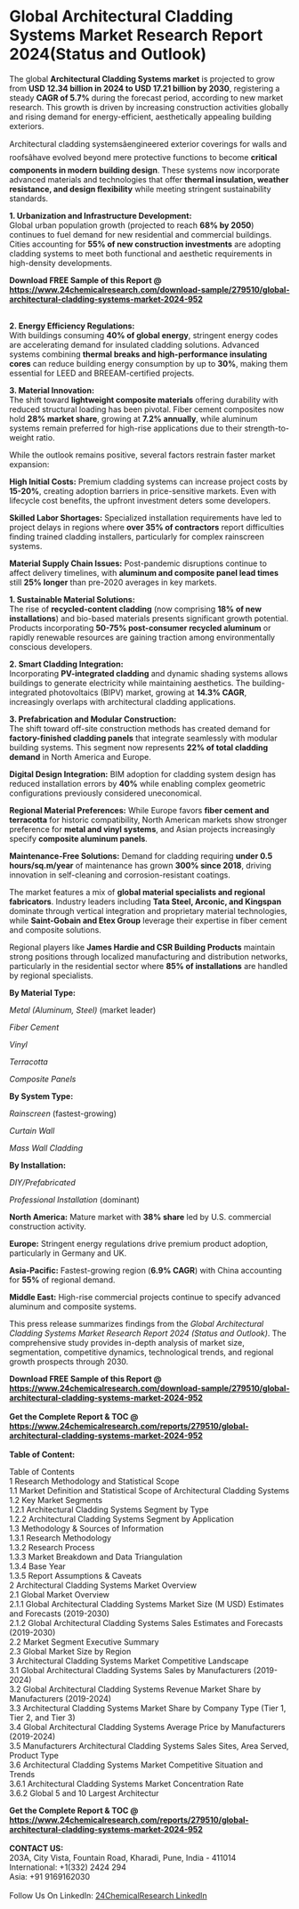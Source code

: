 <h1>Global Architectural Cladding Systems Market Research Report 2024(Status and Outlook)</h1><p>The global <strong>Architectural Cladding Systems market</strong> is projected to grow from <strong>USD 12.34 billion in 2024 to USD 17.21 billion by 2030</strong>, registering a steady <strong>CAGR of 5.7%</strong> during the forecast period, according to new market research. This growth is driven by increasing construction activities globally and rising demand for energy-efficient, aesthetically appealing building exteriors.</p><p>Architectural cladding systemsâengineered exterior coverings for walls and roofsâhave evolved beyond mere protective functions to become <strong>critical components in modern building design</strong>. These systems now incorporate advanced materials and technologies that offer <strong>thermal insulation, weather resistance, and design flexibility</strong> while meeting stringent sustainability standards.</p><p><strong>1. Urbanization and Infrastructure Development:</strong><br>
Global urban population growth (projected to reach <strong>68% by 2050</strong>) continues to fuel demand for new residential and commercial buildings. Cities accounting for <strong>55% of new construction investments</strong> are adopting cladding systems to meet both functional and aesthetic requirements in high-density developments.</p><div><b>Download FREE Sample of this Report @ 
            <a href="https://www.24chemicalresearch.com/download-sample/279510/global-architectural-cladding-systems-market-2024-952">
            https://www.24chemicalresearch.com/download-sample/279510/global-architectural-cladding-systems-market-2024-952</a></b></div><br><p><strong>2. Energy Efficiency Regulations:</strong><br>
With buildings consuming <strong>40% of global energy</strong>, stringent energy codes are accelerating demand for insulated cladding solutions. Advanced systems combining <strong>thermal breaks and high-performance insulating cores</strong> can reduce building energy consumption by up to <strong>30%</strong>, making them essential for LEED and BREEAM-certified projects.</p><p><strong>3. Material Innovation:</strong><br>
The shift toward <strong>lightweight composite materials</strong> offering durability with reduced structural loading has been pivotal. Fiber cement composites now hold <strong>28% market share</strong>, growing at <strong>7.2% annually</strong>, while aluminum systems remain preferred for high-rise applications due to their strength-to-weight ratio.</p><p>While the outlook remains positive, several factors restrain faster market expansion:</p><p><strong>High Initial Costs:</strong> Premium cladding systems can increase project costs by <strong>15-20%</strong>, creating adoption barriers in price-sensitive markets. Even with lifecycle cost benefits, the upfront investment deters some developers.</p><p><strong>Skilled Labor Shortages:</strong> Specialized installation requirements have led to project delays in regions where <strong>over 35% of contractors</strong> report difficulties finding trained cladding installers, particularly for complex rainscreen systems.</p><p><strong>Material Supply Chain Issues:</strong> Post-pandemic disruptions continue to affect delivery timelines, with <strong>aluminum and composite panel lead times</strong> still <strong>25% longer</strong> than pre-2020 averages in key markets.</p><p><strong>1. Sustainable Material Solutions:</strong><br>
The rise of <strong>recycled-content cladding</strong> (now comprising <strong>18% of new installations</strong>) and bio-based materials presents significant growth potential. Products incorporating <strong>50-75% post-consumer recycled aluminum</strong> or rapidly renewable resources are gaining traction among environmentally conscious developers.</p><p><strong>2. Smart Cladding Integration:</strong><br>
Incorporating <strong>PV-integrated cladding</strong> and dynamic shading systems allows buildings to generate electricity while maintaining aesthetics. The building-integrated photovoltaics (BIPV) market, growing at <strong>14.3% CAGR</strong>, increasingly overlaps with architectural cladding applications.</p><p><strong>3. Prefabrication and Modular Construction:</strong><br>
The shift toward off-site construction methods has created demand for <strong>factory-finished cladding panels</strong> that integrate seamlessly with modular building systems. This segment now represents <strong>22% of total cladding demand</strong> in North America and Europe.</p><p><strong>Digital Design Integration:</strong> BIM adoption for cladding system design has reduced installation errors by <strong>40%</strong> while enabling complex geometric configurations previously considered uneconomical.</p><p><strong>Regional Material Preferences:</strong> While Europe favors <strong>fiber cement and terracotta</strong> for historic compatibility, North American markets show stronger preference for <strong>metal and vinyl systems</strong>, and Asian projects increasingly specify <strong>composite aluminum panels</strong>.</p><p><strong>Maintenance-Free Solutions:</strong> Demand for cladding requiring <strong>under 0.5 hours/sq.m/year</strong> of maintenance has grown <strong>300% since 2018</strong>, driving innovation in self-cleaning and corrosion-resistant coatings.</p><p>The market features a mix of <strong>global material specialists and regional fabricators</strong>. Industry leaders including <strong>Tata Steel, Arconic, and Kingspan</strong> dominate through vertical integration and proprietary material technologies, while <strong>Saint-Gobain and Etex Group</strong> leverage their expertise in fiber cement and composite solutions.</p><p>Regional players like <strong>James Hardie and CSR Building Products</strong> maintain strong positions through localized manufacturing and distribution networks, particularly in the residential sector where <strong>85% of installations</strong> are handled by regional specialists.</p><p><strong>By Material Type:</strong></p><p><em>Metal (Aluminum, Steel)</em> (market leader)</p><p><em>Fiber Cement</em></p><p><em>Vinyl</em></p><p><em>Terracotta</em></p><p><em>Composite Panels</em></p><p><strong>By System Type:</strong></p><p><em>Rainscreen</em> (fastest-growing)</p><p><em>Curtain Wall</em></p><p><em>Mass Wall Cladding</em></p><p><strong>By Installation:</strong></p><p><em>DIY/Prefabricated</em></p><p><em>Professional Installation</em> (dominant)</p><p><strong>North America:</strong> Mature market with <strong>38% share</strong> led by U.S. commercial construction activity.</p><p><strong>Europe:</strong> Stringent energy regulations drive premium product adoption, particularly in Germany and UK.</p><p><strong>Asia-Pacific:</strong> Fastest-growing region (<strong>6.9% CAGR</strong>) with China accounting for <strong>55%</strong> of regional demand.</p><p><strong>Middle East:</strong> High-rise commercial projects continue to specify advanced aluminum and composite systems.</p><p>This press release summarizes findings from the <em>Global Architectural Cladding Systems Market Research Report 2024 (Status and Outlook)</em>. The comprehensive study provides in-depth analysis of market size, segmentation, competitive dynamics, technological trends, and regional growth prospects through 2030.</p><div><b>Download FREE Sample of this Report @ 
            <a href="https://www.24chemicalresearch.com/download-sample/279510/global-architectural-cladding-systems-market-2024-952">
            https://www.24chemicalresearch.com/download-sample/279510/global-architectural-cladding-systems-market-2024-952</a></b></div><br><div><b>Get the Complete Report & TOC @ 
            <a href="https://www.24chemicalresearch.com/reports/279510/global-architectural-cladding-systems-market-2024-952">
            https://www.24chemicalresearch.com/reports/279510/global-architectural-cladding-systems-market-2024-952</a></b></div><br>
            <b>Table of Content:</b><p>Table of Contents<br />
 1 Research Methodology and Statistical Scope<br />
 1.1 Market Definition and Statistical Scope of Architectural Cladding Systems<br />
 1.2 Key Market Segments<br />
 1.2.1 Architectural Cladding Systems Segment by Type<br />
 1.2.2 Architectural Cladding Systems Segment by Application<br />
 1.3 Methodology & Sources of Information<br />
 1.3.1 Research Methodology<br />
 1.3.2 Research Process<br />
 1.3.3 Market Breakdown and Data Triangulation<br />
 1.3.4 Base Year<br />
 1.3.5 Report Assumptions & Caveats<br />
 2 Architectural Cladding Systems Market Overview<br />
 2.1 Global Market Overview<br />
 2.1.1 Global Architectural Cladding Systems Market Size (M USD) Estimates and Forecasts (2019-2030)<br />
 2.1.2 Global Architectural Cladding Systems Sales Estimates and Forecasts (2019-2030)<br />
 2.2 Market Segment Executive Summary<br />
 2.3 Global Market Size by Region<br />
 3 Architectural Cladding Systems Market Competitive Landscape<br />
 3.1 Global Architectural Cladding Systems Sales by Manufacturers (2019-2024)<br />
 3.2 Global Architectural Cladding Systems Revenue Market Share by Manufacturers (2019-2024)<br />
 3.3 Architectural Cladding Systems Market Share by Company Type (Tier 1, Tier 2, and Tier 3)<br />
 3.4 Global Architectural Cladding Systems Average Price by Manufacturers (2019-2024)<br />
 3.5 Manufacturers Architectural Cladding Systems Sales Sites, Area Served, Product Type<br />
 3.6 Architectural Cladding Systems Market Competitive Situation and Trends<br />
 3.6.1 Architectural Cladding Systems Market Concentration Rate<br />
 3.6.2 Global 5 and 10 Largest Architectur</p><div><b>Get the Complete Report & TOC @ 
            <a href="https://www.24chemicalresearch.com/reports/279510/global-architectural-cladding-systems-market-2024-952">
            https://www.24chemicalresearch.com/reports/279510/global-architectural-cladding-systems-market-2024-952</a></b></div><br><b>CONTACT US:</b><br>
            203A, City Vista, Fountain Road, Kharadi, Pune, India - 411014<br>
            International: +1(332) 2424 294<br>
            Asia: +91 9169162030 <br><br>
            Follow Us On LinkedIn: <a href="https://www.linkedin.com/company/24chemicalresearch/">24ChemicalResearch LinkedIn</a>